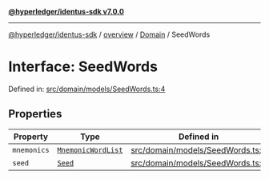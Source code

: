 [**@hyperledger/identus-sdk v7.0.0**](../../../../README.md)

***

[@hyperledger/identus-sdk](../../../../README.md) / [overview](../../../README.md) / [Domain](../README.md) / SeedWords

# Interface: SeedWords

Defined in: [src/domain/models/SeedWords.ts:4](https://github.com/hyperledger/identus-edge-agent-sdk-ts/blob/96423ee84b124a31ce63036d9d623d1cb73a13c2/src/domain/models/SeedWords.ts#L4)

## Properties

| Property | Type | Defined in |
| ------ | ------ | ------ |
| <a id="mnemonics"></a> `mnemonics` | [`MnemonicWordList`](../type-aliases/MnemonicWordList.md) | [src/domain/models/SeedWords.ts:5](https://github.com/hyperledger/identus-edge-agent-sdk-ts/blob/96423ee84b124a31ce63036d9d623d1cb73a13c2/src/domain/models/SeedWords.ts#L5) |
| <a id="seed"></a> `seed` | [`Seed`](Seed.md) | [src/domain/models/SeedWords.ts:6](https://github.com/hyperledger/identus-edge-agent-sdk-ts/blob/96423ee84b124a31ce63036d9d623d1cb73a13c2/src/domain/models/SeedWords.ts#L6) |
